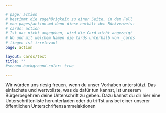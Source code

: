 ```yaml
---

# page: action
# bestimmt die zugehörigkeit zu einer Seite, in dem Fall
# von pages/action.md denn diese enthält den Rückverweis:
# cards: action
# Ist das nicht angegeben, wird die Card nicht angezeigt
# Wo und mit welchem Namen die Cards unterhalb von _cards
# liegen ist irrelevant
page: action

layout: cards/text
title: ""
#second-background-color: true

---
```


Wir würden uns riesig freuen, wenn du unser Vorhaben unterstützt. Das einfachste und wertvollste, was du dafür tun kannst, ist unserem Bürgerbegehren deine Unterschrift zu geben. Dazu kannst du dir hier eine Unterschriftenliste herunterladen oder du triffst uns bei einer unserer öffentlichen Unterschriftensammelaktionen
